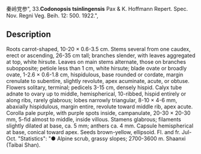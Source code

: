 秦岭党参",
33.**Codonopsis tsinlingensis** Pax & K. Hoffmann Repert. Spec. Nov. Regni Veg. Beih. 12: 500. 1922.",

## Description
Roots carrot-shaped, 10-20 × 0.6-3.5 cm. Stems several from one caudex, erect or ascending, 26-35 cm tall; branches slender, with leaves aggregated at top, white hirsute. Leaves on main stems alternate, those on branches subopposite; petiole less than 1 cm, white hirsute; blade ovate or broadly ovate, 1-2.6 × 0.6-1.8 cm, hispidulous, base rounded or cordate, margin crenulate to subentire, slightly revolute, apex acuminate, acute, or obtuse. Flowers solitary, terminal; pedicels 3-15 cm, densely hispid. Calyx tube adnate to ovary up to middle, hemispherical, 10-ribbed, hispid entirely or along ribs, rarely glabrous; lobes narrowly triangular, 8-10 × 4-6 mm, abaxially hispidulous, margin entire, revolute toward middle rib, apex acute. Corolla pale purple, with purple spots inside, campanulate, 20-30 × 20-30 mm, 5-fid almost to middle, inside villous. Stamens glabrous; filaments slightly dilated at base, ca. 5 mm; anthers ca. 4 mm. Capsule hemispherical at base, conical toward apex. Seeds brown-yellow, ellipsoid. Fl. and fr. Jul-Oct.
  "Statistics": "● Alpine scrub, grassy slopes; 2700-3600 m. Shaanxi (Taibai Shan).
